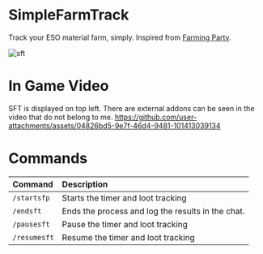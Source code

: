 # SimpleFarmTrack
Track your ESO material farm, simply. Inspired from [Farming Party](https://github.com/timothymclane/farming-party).

![sft](https://github.com/user-attachments/assets/0a8cb6bf-26b8-4b15-bdc4-fe792514c345)

# In Game Video
SFT is displayed on top left. There are external addons can be seen in the video that do not belong to me.
https://github.com/user-attachments/assets/04826bd5-9e7f-46d4-9481-101413039134

# Commands
| Command                         | Description   |
| :-------------------------------|:--------------|
| `/startsfp`                     | Starts the timer and loot tracking
| `/endsft`                       | Ends the process and log the results in the chat.
| `/pausesft`                     | Pause the timer and loot tracking
| `/resumesft`                    | Resume the timer and loot tracking
